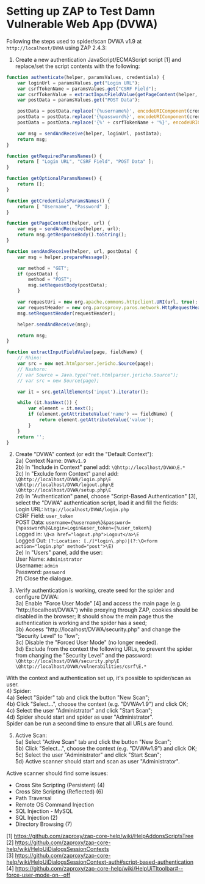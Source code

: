 # Setting up ZAP to Test Damn Vulnerable Web App (DVWA)

Following the steps used to spider/scan DVWA v1.9 at `http://localhost/DVWA` using ZAP 2.4.3:

1) Create a new authentication JavaScript/ECMAScript script [1] and replace/set the script contents with the following:

``` JavaScript
function authenticate(helper, paramsValues, credentials) {
    var loginUrl = paramsValues.get("Login URL");
    var csrfTokenName = paramsValues.get("CSRF Field");
    var csrfTokenValue = extractInputFieldValue(getPageContent(helper, loginUrl), csrfTokenName);
    var postData = paramsValues.get("POST Data");

    postData = postData.replace('{%username%}', encodeURIComponent(credentials.getParam("Username")));
    postData = postData.replace('{%password%}', encodeURIComponent(credentials.getParam("Password")));
    postData = postData.replace('{%' + csrfTokenName + '%}', encodeURIComponent(csrfTokenValue));

    var msg = sendAndReceive(helper, loginUrl, postData);
    return msg;
}

function getRequiredParamsNames() {
    return [ "Login URL", "CSRF Field", "POST Data" ];
}

function getOptionalParamsNames() {
    return [];
}

function getCredentialsParamsNames() {
    return [ "Username", "Password" ];
}

function getPageContent(helper, url) {
    var msg = sendAndReceive(helper, url);
    return msg.getResponseBody().toString();
}

function sendAndReceive(helper, url, postData) {
    var msg = helper.prepareMessage();

    var method = "GET";
    if (postData) {
        method = "POST";
        msg.setRequestBody(postData);
    }

    var requestUri = new org.apache.commons.httpclient.URI(url, true);
    var requestHeader = new org.parosproxy.paros.network.HttpRequestHeader(method, requestUri, "HTTP/1.0");
    msg.setRequestHeader(requestHeader);

    helper.sendAndReceive(msg);

    return msg;
}

function extractInputFieldValue(page, fieldName) {
    // Rhino:
    var src = new net.htmlparser.jericho.Source(page);
    // Nashorn:
    // var Source = Java.type("net.htmlparser.jericho.Source");
    // var src = new Source(page);

    var it = src.getAllElements('input').iterator();

    while (it.hasNext()) {
        var element = it.next();
        if (element.getAttributeValue('name') == fieldName) {
            return element.getAttributeValue('value');
        }
    }
    return '';
}
```

2) Create "DVWA" context (or edit the "Default Context"): <br>
2a) Context Name: `DVWAv1.9` <br>
2b) In "Include in Context" panel add: `\Qhttp://localhost/DVWA\E.*` <br>
2c) In "Exclude form Context" panel add:  <br>
`\Qhttp://localhost/DVWA/login.php\E` <br>
`\Qhttp://localhost/DVWA/logout.php\E` <br>
`\Qhttp://localhost/DVWA/setup.php\E` <br>
2d) In "Authentication" panel, choose "Script-Based Authentication" [3], select the "DVWA" authentication script, load it and fill the fields: <br>
Login URL: `http://localhost/DVWA/login.php` <br>
CSRF Field: `user_token` <br>
POST Data: `username={%username%}&password={%password%}&Login=Login&user_token={%user_token%}` <br>
Logged in: `\Q<a href="logout.php">Logout</a>\E`  <br>
Logged Out: `(?:Location: [./]*login\.php)|(?:\Q<form action="login.php" method="post">\E)` <br>
2e) In "Users" panel, add the user: <br>
User Name: `Administrator` <br>
Username: `admin` <br>
Password: `password` <br>
2f) Close the dialogue. <br>

3) Verify authentication is working, create seed for the spider and configure DVWA: <br>
3a) Enable "Force User Mode" [4] and access the main page (e.g. "http://localhost/DVWA") while proxying through ZAP, cookies should be disabled in the browser; It should show the main page thus the authentication is working and the spider has a seed; <br>
3b) Access "http://localhost/DVWA/security.php" and change the "Security Level" to "low"; <br>
3c) Disable the "Forced User Mode" (no longer needed). <br>
3d) Exclude from the context the following URLs, to prevent the spider from changing the "Security Level" and the password: <br>
`\Qhttp://localhost/DVWA/security.php\E` <br>
`\Qhttp://localhost/DVWA/vulnerabilities/csrf\E.*` <br>

With the context and authentication set up, it's possible to spider/scan as user. <br>
4) Spider: <br>
4a) Select "Spider" tab and click the button "New Scan"; <br>
4b) Click "Select...", choose the context (e.g. "DVWAv1.9") and click OK; <br>
4c) Select the user "Administrator" and click "Start Scan"; <br>
4d) Spider should start and spider as user "Administrator". <br>
Spider can be run a second time to ensure that all URLs are found. <br>

5) Active Scan: <br>
5a) Select "Active Scan" tab and click the button "New Scan"; <br>
5b) Click "Select...", choose the context (e.g. "DVWAv1.9") and click OK; <br>
5c) Select the user "Administrator" and click "Start Scan"; <br>
5d) Active scanner should start and scan as user "Administrator". <br>

Active scanner should find some issues:
- Cross Site Scripting (Persistent) (4)
- Cross Site Scripting (Reflected) (6)
- Path Traversal
- Remote OS Command Injection
- SQL Injection - MySQL
- SQL Injection (2)
- Directory Browsing (7)

[1] https://github.com/zaproxy/zap-core-help/wiki/HelpAddonsScriptsTree <br>
[2] https://github.com/zaproxy/zap-core-help/wiki/HelpUiDialogsSessionContexts <br>
[3] https://github.com/zaproxy/zap-core-help/wiki/HelpUiDialogsSessionContext-auth#script-based-authentication <br>
[4] https://github.com/zaproxy/zap-core-help/wiki/HelpUiTltoolbar#--force-user-mode-on--off <br>

